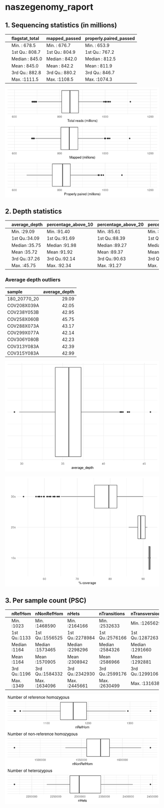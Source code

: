 naszegenomy\_raport
================

## 1. Sequencing statistics (in millions)

|     | flagstat\_total | mapped\_passed | properly.paired\_passed |
|:----|:----------------|:---------------|:------------------------|
|     | Min. : 678.5    | Min. : 676.7   | Min. : 653.9            |
|     | 1st Qu.: 808.7  | 1st Qu.: 804.9 | 1st Qu.: 767.2          |
|     | Median : 845.0  | Median : 842.0 | Median : 812.5          |
|     | Mean : 845.0    | Mean : 842.2   | Mean : 811.9            |
|     | 3rd Qu.: 882.8  | 3rd Qu.: 880.2 | 3rd Qu.: 846.7          |
|     | Max. :1111.5    | Max. :1108.5   | Max. :1074.3            |

![](raport_files/figure-gfm/unnamed-chunk-4-1.png)<!-- -->

## 2. Depth statistics

|     | average\_depth | percentage\_above\_10 | percentage\_above\_20 | percentage\_above\_30 |
|:----|:---------------|:----------------------|:----------------------|:----------------------|
|     | Min. :29.09    | Min. :91.40           | Min. :85.61           | Min. :53.66           |
|     | 1st Qu.:34.09  | 1st Qu.:91.69         | 1st Qu.:88.39         | 1st Qu.:75.23         |
|     | Median :35.75  | Median :91.98         | Median :89.27         | Median :79.58         |
|     | Mean :35.72    | Mean :91.92           | Mean :89.37           | Mean :78.41           |
|     | 3rd Qu.:37.26  | 3rd Qu.:92.14         | 3rd Qu.:90.63         | 3rd Qu.:82.05         |
|     | Max. :45.75    | Max. :92.34           | Max. :91.27           | Max. :90.00           |

### Average depth outliers

| sample         | average\_depth |
|:---------------|---------------:|
| 180\_20770\_20 |          29.09 |
| COV208X039A    |          42.05 |
| COV238Y053B    |          42.95 |
| COV258X060B    |          45.75 |
| COV288X073A    |          43.17 |
| COV299X077A    |          42.14 |
| COV306Y080B    |          42.23 |
| COV313Y083A    |          42.39 |
| COV315Y083A    |          42.99 |

![](raport_files/figure-gfm/unnamed-chunk-7-1.png)<!-- -->

![](raport_files/figure-gfm/unnamed-chunk-8-1.png)<!-- -->

## 3. Per sample count (PSC)

|     | nRefHom      | nNonRefHom      | nHets           | nTransitions    | nTransversions  | nIndels        | average\_depth | nSingletons     | nHapRef   | nHapAlt   | nMissing       |
|:----|:-------------|:----------------|:----------------|:----------------|:----------------|:---------------|:---------------|:----------------|:----------|:----------|:---------------|
|     | Min. :1023   | Min. :1468590   | Min. :2164166   | Min. :2532633   | Min. :1265629   | Min. :797694   | Min. :30.50    | Min. :4596353   | Min. :0   | Min. :0   | Min. :140389   |
|     | 1st Qu.:1133 | 1st Qu.:1556525 | 1st Qu.:2278984 | 1st Qu.:2576166 | 1st Qu.:1287263 | 1st Qu.:807813 | 1st Qu.:35.60  | 1st Qu.:4671882 | 1st Qu.:0 | 1st Qu.:0 | 1st Qu.:148866 |
|     | Median :1164 | Median :1573465 | Median :2298296 | Median :2584326 | Median :1291660 | Median :810671 | Median :37.60  | Median :4686810 | Median :0 | Median :0 | Median :151154 |
|     | Mean :1164   | Mean :1570905   | Mean :2308942   | Mean :2586966   | Mean :1292881   | Mean :810530   | Mean :37.64    | Mean :4690486   | Mean :0   | Mean :0   | Mean :151124   |
|     | 3rd Qu.:1196 | 3rd Qu.:1584332 | 3rd Qu.:2342930 | 3rd Qu.:2599176 | 3rd Qu.:1299106 | 3rd Qu.:813448 | 3rd Qu.:39.20  | 3rd Qu.:4710756 | 3rd Qu.:0 | 3rd Qu.:0 | 3rd Qu.:153601 |
|     | Max. :1349   | Max. :1634096   | Max. :2445661   | Max. :2630499   | Max. :1316387   | Max. :823059   | Max. :47.90    | Max. :4766110   | Max. :0   | Max. :0   | Max. :162078   |

![](raport_files/figure-gfm/unnamed-chunk-9-1.png)<!-- -->
